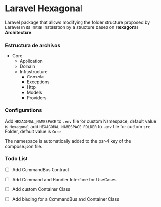 # Laravel Hexagonal

Laravel package that allows modifying the folder structure proposed by Laravel in its initial installation by a
structure based on **Hexagonal Architecture**.

### Estructura de archivos

- Core
    - Application
    - Domain
    - Infrastructure
        - Console
        - Exceptions
        - Http
        - Models
        - Providers

### Configurations

Add `HEXAGONAL_NAMESPACE` to `.env` file for custom Namespace, default value is `Hexagonal`
add `HEXAGONAL_NAMESPACE_FOLDER` to `.env` file for custom `src` Folder, default value is `Core`

The namespace is automatically added to the psr-4 key of the compose.json file.

### Todo List

- [ ] Add CommandBus Contract
- [ ] Add Command and Handler Interface for UseCases
- [ ] Add custom Container Class
- [ ] Add binding for a CommandBus and Container Class

